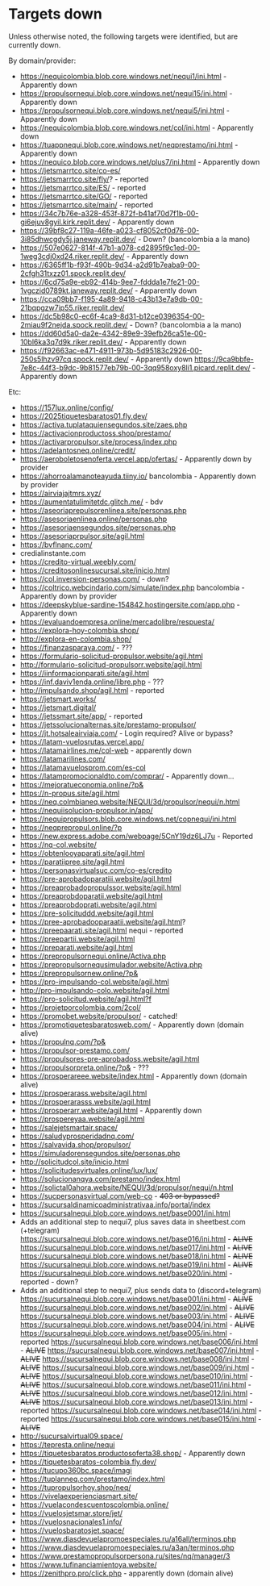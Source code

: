 # Targets down

Unless otherwise noted, the following targets were identified, but are currently down.

By domain/provider:
- https://nequicolombia.blob.core.windows.net/nequi1/ini.html - Apparently down
- https://propulsornequi.blob.core.windows.net/nequi15/ini.html - Apparently down
- https://propulsornequi.blob.core.windows.net/nequi5/ini.html - Apparently down
- https://nequicolombia.blob.core.windows.net/col/ini.html - Apparently down
- https://tuappnequi.blob.core.windows.net/neqprestamo/ini.html - Apparently down
- https://nequico.blob.core.windows.net/plus7/ini.html - Apparently down
- https://jetsmarrtco.site/co-es/
- https://jetsmarrtco.site/fly/? - reported
- https://jetsmarrtco.site/ES/ - reported
- https://jetsmarrtco.site/GO/ - reported
- https://jetsmarrtco.site/main/ - reported
- https://34c7b76e-a328-453f-872f-b41af70d7f1b-00-gi6ejuv8gyil.kirk.replit.dev/ - Apparently down
- https://39bf8c27-119a-46fe-a023-cf8052cf0d76-00-3i85dhwcgdy5j.janeway.replit.dev/ - Down? (bancolombia a la mano)
- https://507e0627-814f-47b1-a078-cd2895f9c1ed-00-1weg3cdj0xd24.riker.replit.dev/ - Apparently down
- https://6365ff1b-f93f-490b-9d34-a2d91b7eaba9-00-2cfgh31txzz01.spock.replit.dev/
- https://6cd75a9e-eb92-414b-9ee7-fddda1e7fe21-00-1vgczid0789kt.janeway.replit.dev/ - Apparently down
- https://cca09bb7-f195-4a89-9418-c43b13e7a9db-00-21bqpgzw7ip55.riker.replit.dev/
- https://dc5b98c0-ec6f-4ca9-8d31-b12ce0396354-00-2miau9f2nejda.spock.replit.dev/ - Down? (bancolombia a la mano)
- https://dd60d5a0-da2e-4342-89e9-39efb26ca51e-00-10bl6ka3q7d9k.riker.replit.dev/ - Apparently down
- https://f92663ac-e471-4911-973b-5d95183c2926-00-250s5lhzv97cq.spock.replit.dev/ - Apparently down
  https://9ca9bbfe-7e8c-44f3-b9dc-9b81577eb79b-00-3qq958oxy8li1.picard.replit.dev/ - Apparently down

Etc:
- https://157lux.online/config/
- https://2025tiquetesbaratos01.fly.dev/
- https://activa.tuplataquiensegundos.site/zaes.php
- https://activacionproductoss.shop/prestamo/
- https://activarpropulsor.site/process/index.php
- https://adelantosneq.online/credit/
- https://aeroboletosenoferta.vercel.app/ofertas/ - Apparently down by provider
- https://ahorroalamanoteayuda.tiiny.io/ bancolombia - Apparently down by provider
- https://airviajajtmrs.xyz/
- https://aumentatulimitetdc.glitch.me/ - bdv
- https://aseoriaprepulsorenlinea.site/personas.php
- https://asesoriaenlinea.online/personas.php
- https://asesoriaensegundos.site/personas.php
- https://asesoriaprpulsor.site/agil.html
- https://bvflnanc.com/
- credialinstante.com
- https://credito-virtual.weebly.com/
- https://creditosonlinesucursal.site/inicio.html
- https://col.inversion-personas.com/ - down?
- https://coltrico.webcindario.com/simulate/index.php bancolombia - Apparently down by provider
- https://deepskyblue-sardine-154842.hostingersite.com/app.php - Apparently down
- https://evaluandoempresa.online/mercadolibre/respuesta/
- https://explora-hoy-colombia.shop/
- http://explora-en-colombia.shop/
- https://finanzasparaya.com/ - ???
- https://formulario-solicitud-propulsor.website/agil.html
- http://formulario-solicitud-propulsorr.website/agil.html
- https://iinformacionparati.site/agil.html
- https://inf.daviv1enda.online/libre.php - ???
- http://impulsando.shop/agil.html - reported
- https://jetsmart.works/
- https://jetsmart.digital/
- https://jetssmart.site/app/ - reported
- https://jetssolucionalternas.site/prestamo-propulsor/
- https://jt.hotsaleairviaja.com/ - Login required? Alive or bypass?
- https://latam-vuelosrutas.vercel.app/
- https://latamairlines.me/col-web - apparently down
- https://latamarilines.com/
- https://latamavuelosprom.com/es-col
- https://latampromocionaldto.com/comprar/ - Apparently down...
- https://mejoratueconomia.online/?p&
- https://n-propus.site/agil.html
- https://neq.colmbianeq.website/NEQUI/3d/propulsor/nequi/n.html
- https://nequiisolucion-propulsor.in/app/
- https://nequipropulsors.blob.core.windows.net/copnequi/ini.html
- https://neqprepropul.online/?p
- https://new.express.adobe.com/webpage/5CnY19dz6LJ7u - Reported
- https://nq-col.website/
- https://obtenlooyaparati.site/agil.html
- https://paratiipree.site/agil.html
- https://personasvirtualsuc.com/co-es/credito
- https://pre-aprobadoparatiii.website/agil.html
- https://preaprobadopropulssor.website/agil.html
- https://preaprobdoparatii.website/agil.html
- https://preaprobdoprati.website/agil.html
- https://pre-solicituddd.website/agil.html
- https://pree-aprobadooparaatii.website/agil.html?
- https://preepaarati.site/agil.html nequi - reported
- https://preepartii.website/agil.html
- https://preparati.website/agil.html
- https://prepropulsornequi.online/Activa.php
- https://prepropulsornequsimulador.website/Activa.php
- https://prepropulsornew.online/?p&
- https://pro-impulsando-col.website/agil.html
- http://pro-impulsando-colo.website/agil.html
- https://pro-solicitud.website/agil.html?f
- https://projetporcolombia.com/2col/
- https://promobet.website/propulsor/ - catched!
- https://promotiquetesbaratosweb.com/ - Apparently down (domain alive)
- https://propulnq.com/?p&
- https://propulsor-prestamo.com/
- https://propulsores-pre-aprobadoss.website/agil.html
- https://propulsorpreta.online/?p& - ???
- https://prosperareee.website/index.html - Apparently down (domain alive)
- https://prosperarass.website/agil.html
- https://prosperarasss.website/agil.html
- https://prosperarr.website/agil.html - Apparently down
- https://prospereyaa.website/agil.html
- https://salejetsmartair.space/
- https://saludyprosperidadnq.com/
- https://salvavida.shop/propulsor/
- https://simuladorensegundos.site/personas.php
- http://solicitudcol.site/inicio.html
- https://solicitudesvirtuales.online/lux/lux/
- https://solucionanqya.com/prestamo/index.html
- https://solictal0ahora.website/NEQUI/3d/propulsor/nequi/n.html
- https://sucpersonasvirtual.com/web-co - ~~403 or bypassed?~~
- https://sucursaldinamicoadministrativaa.info/portal/index
- https://sucursalnequi.blob.core.windows.net/base0001/ini.html
- Adds an additional step to nequi7, plus saves data in sheetbest.com (+telegram)
  https://sucursalnequi.blob.core.windows.net/base016/ini.html - ~~ALIVE~~
  https://sucursalnequi.blob.core.windows.net/base017/ini.html - ~~ALIVE~~
  https://sucursalnequi.blob.core.windows.net/base018/ini.html - ~~ALIVE~~
  https://sucursalnequi.blob.core.windows.net/base019/ini.html - ~~ALIVE~~
  https://sucursalnequi.blob.core.windows.net/base020/ini.html - reported - down?
- Adds an additional step to nequi7, plus sends data to (discord+telegram)
  https://sucursalnequi.blob.core.windows.net/base001/ini.html - ~~ALIVE~~
  https://sucursalnequi.blob.core.windows.net/base002/ini.html - ~~ALIVE~~
  https://sucursalnequi.blob.core.windows.net/base003/ini.html - ~~ALIVE~~
  https://sucursalnequi.blob.core.windows.net/base004/ini.html - ~~ALIVE~~
  https://sucursalnequi.blob.core.windows.net/base005/ini.html - reported
  https://sucursalnequi.blob.core.windows.net/base006/ini.html - ~~ALIVE~~
  https://sucursalnequi.blob.core.windows.net/base007/ini.html - ~~ALIVE~~
  https://sucursalnequi.blob.core.windows.net/base008/ini.html - ~~ALIVE~~
  https://sucursalnequi.blob.core.windows.net/base009/ini.html - ~~ALIVE~~
  https://sucursalnequi.blob.core.windows.net/base010/ini.html - ~~ALIVE~~
  https://sucursalnequi.blob.core.windows.net/base011/ini.html - ~~ALIVE~~
  https://sucursalnequi.blob.core.windows.net/base012/ini.html - ~~ALIVE~~
  https://sucursalnequi.blob.core.windows.net/base013/ini.html - reported
  https://sucursalnequi.blob.core.windows.net/base014/ini.html - reported
  https://sucursalnequi.blob.core.windows.net/base015/ini.html - ~~ALIVE~~
- http://sucursalvirtual09.space/
- https://tepresta.online/nequi
- https://tiquetesbaratos.productosoferta38.shop/ - Apparently down
- https://tiquetesbaratos-colombia.fly.dev/
- https://tucupo360bc.space/imagi
- https://tuplanneq.com/prestamo/index.html
- https://tupropulsorhoy.shop/neq/
- https://vivelaexperienciasmart.site/
- https://vuelacondescuentoscolombia.online/
- https://vuelosjetsmar.store/jet/
- https://vuelosnacionales1.info/
- https://vuelosbaratosjet.space/
- https://www.diasdevuelapromoespeciales.ru/a16all/terminos.php
- https://www.diasdevuelapromoespeciales.ru/a3an/terminos.php
- https://www.prestamopropulsorpersona.ru/sites/nq/manager/3
- https://www.tufinanciamientoya.website/
- https://zenithpro.pro/click.php - apparently down (domain alive)
